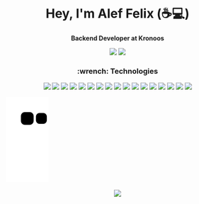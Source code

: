 <div align="center">
  <h1>Hey, I'm Alef Felix (☕💻)</h1>
  <p><b>Backend Developer at Kronoos</b></p>
</div>

<div align="center">
  <img height="200em" src="https://github-readme-stats.vercel.app/api?username=ariusxi&count_private=true&show_icons=true&theme=radical"/>
  <img height="200em" src="https://github-readme-stats.vercel.app/api/top-langs/?username=ariusxi&layout=compact&langs_count=16&theme=radical"/>
</div>

<h3 align="center">
  :wrench: Technologies
</h3>
<div align="center">
  <img src="https://img.icons8.com/color/30/javascript.png"/>
  <img src="https://img.icons8.com/color/30/nodejs.png"/>
  <img src="https://img.icons8.com/color/30/nestjs.png"/>
  <img src="https://img.icons8.com/color/30/php.png"/>
  <img src="https://img.icons8.com/color/30/sass.png"/>
  <img src="https://img.icons8.com/color/30/npm.png"/>
  <img src="https://img.icons8.com/material-outlined/30/github.png"/>
  <img src="https://img.icons8.com/color/30/bitbucket.png"/>
  <img src="https://img.icons8.com/color/30/git.png"/>
  <img src="https://img.icons8.com/color/30/visual-studio-code-2019.png"/>
  <img src="https://img.icons8.com/color/30/vue-js.png"/>
  <img src="https://img.icons8.com/color/30/nextjs.png"/>
  <img src="https://img.icons8.com/color/30/react-native.png"/>
  <img src="https://img.icons8.com/color/30/angularjs.png"/>
  <img src="https://img.icons8.com/color/30/windows-10.png"/>
  <img src="https://img.icons8.com/color/30/ubuntu--v1.png"/>
  <img src="https://img.icons8.com/color/30/linux.png"/>
 </div>

![Snake animation](https://github.com/ariusxi/ariusxi/blob/output/github-contribution-grid-snake.svg)

<p align="center"><img src="https://raw.githubusercontent.com/catppuccin/catppuccin/main/assets/footers/gray0_ctp_on_line.svg?sanitize=true" /></p>
